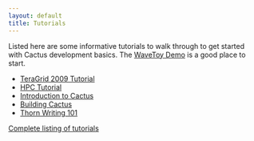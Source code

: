 ```yaml
---
layout: default
title: Tutorials
---
```

Listed here are some informative tutorials to walk through to get
started with Cactus development basics. The [WaveToy
Demo](/documentation/tutorials/wavetoydemo) is a good place to start.

-   [TeraGrid 2009
    Tutorial](/documentation/tutorials/cactustutorialtg2009)
-   [HPC Tutorial](/documentation/tutorials/HighSchoolApril20.pdf)
-   [Introduction to
    Cactus](/documentation/tutorials/cactus_tutorial.pdf)
-   [Building Cactus](/documentation/tutorials/BuildingCactus.pdf)
-   [Thorn Writing 101](/documentation/tutorials/CactusTutorial2.pdf)

  

[Complete listing of tutorials](list.html)
